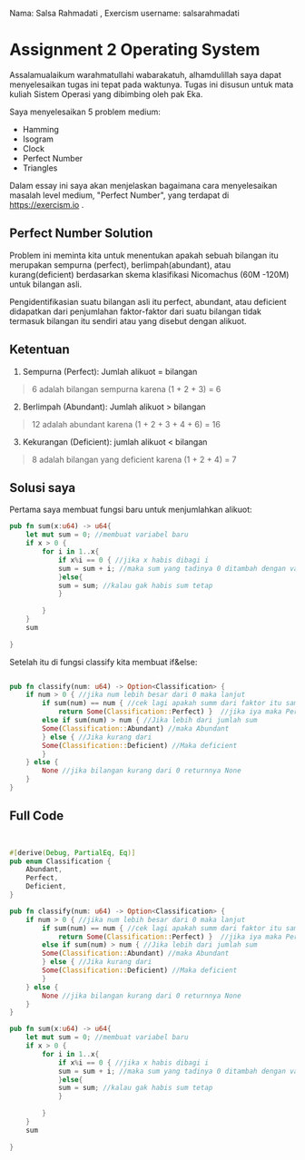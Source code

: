 Nama: Salsa Rahmadati
, Exercism username: salsarahmadati

# Assignment 2 Operating System
Assalamualaikum warahmatullahi wabarakatuh, alhamdulillah saya dapat menyelesaikan tugas ini tepat pada waktunya.
Tugas ini disusun untuk mata kuliah Sistem Operasi yang dibimbing oleh pak Eka. 

Saya menyelesaikan 5 problem medium:
- Hamming
- Isogram
- Clock
- Perfect Number
- Triangles

Dalam essay ini saya akan menjelaskan bagaimana cara menyelesaikan masalah level medium, "Perfect Number", yang terdapat di https://exercism.io .




## Perfect Number Solution
Problem ini meminta kita untuk menentukan apakah sebuah bilangan itu merupakan sempurna (perfect), berlimpah(abundant), atau kurang(deficient) berdasarkan skema klasifikasi Nicomachus (60M -120M) untuk bilangan asli.

Pengidentifikasian suatu bilangan asli itu perfect, abundant, atau deficient didapatkan dari penjumlahan faktor-faktor dari suatu bilangan tidak termasuk bilangan itu sendiri atau yang disebut dengan alikuot.


## Ketentuan
1. Sempurna (Perfect): Jumlah alikuot = bilangan
  > 6 adalah bilangan sempurna karena (1 + 2 + 3) = 6
  
2. Berlimpah (Abundant): Jumlah alikuot > bilangan
  > 12 adalah abundant karena (1 + 2 + 3 + 4 + 6) = 16
  
3. Kekurangan (Deficient): jumlah alikuot < bilangan
  > 8 adalah bilangan yang deficient karena (1 + 2 + 4) = 7

## Solusi saya

Pertama saya membuat fungsi baru untuk menjumlahkan alikuot:

```rust
pub fn sum(x:u64) -> u64{
    let mut sum = 0; //membuat variabel baru
    if x > 0 {
        for i in 1..x{
            if x%i == 0 { //jika x habis dibagi i
            sum = sum + i; //maka sum yang tadinya 0 ditambah dengan value dari i
            }else{
            sum = sum; //kalau gak habis sum tetap
            }
            
        }
    }
    sum
    
}
```

Setelah itu di fungsi classify kita membuat if&else:

```rust

pub fn classify(num: u64) -> Option<Classification> {
    if num > 0 { //jika num lebih besar dari 0 maka lanjut 
        if sum(num) == num { //cek lagi apakah summ dari faktor itu sama 
            return Some(Classification::Perfect) }  //jika iya maka Perfect
        else if sum(num) > num { //Jika lebih dari jumlah sum
        Some(Classification::Abundant) //maka Abundant
        } else { //Jika kurang dari
        Some(Classification::Deficient) //Maka deficient
        }
    } else {
        None //jika bilangan kurang dari 0 returnnya None
    }
}
```

## Full Code

```rust


#[derive(Debug, PartialEq, Eq)]
pub enum Classification {
    Abundant,
    Perfect,
    Deficient,
}

pub fn classify(num: u64) -> Option<Classification> {
    if num > 0 { //jika num lebih besar dari 0 maka lanjut 
        if sum(num) == num { //cek lagi apakah summ dari faktor itu sama 
            return Some(Classification::Perfect) }  //jika iya maka Perfect
        else if sum(num) > num { //Jika lebih dari jumlah sum
        Some(Classification::Abundant) //maka Abundant
        } else { //Jika kurang dari
        Some(Classification::Deficient) //Maka deficient
        }
    } else {
        None //jika bilangan kurang dari 0 returnnya None
    }
}

pub fn sum(x:u64) -> u64{
    let mut sum = 0; //membuat variabel baru
    if x > 0 {
        for i in 1..x{
            if x%i == 0 { //jika x habis dibagi i
            sum = sum + i; //maka sum yang tadinya 0 ditambah dengan value dari i
            }else{
            sum = sum; //kalau gak habis sum tetap
            }
            
        }
    }
    sum
    
}
```



 
